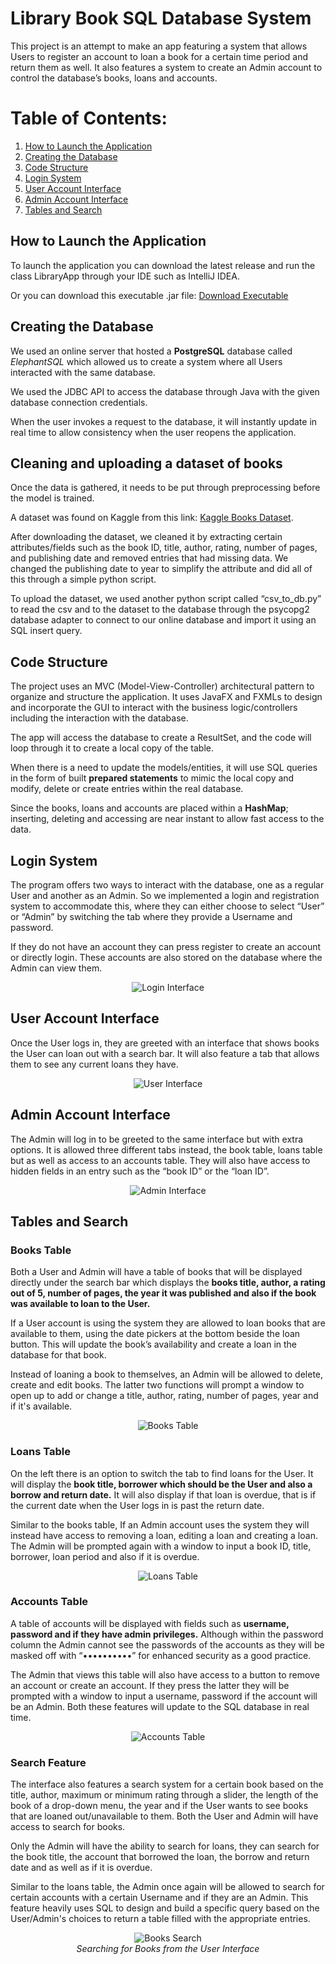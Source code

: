# Library Book SQL Database System
This project is an attempt to make an app featuring a system that allows Users to register an account to loan a book for a certain time period and return them as well. It also features a system to create an Admin account to control the database’s books, loans and accounts.

# Table of Contents: 
1. [How to Launch the Application](#how-to-launch-the-application)
2. [Creating the Database](#creating-the-database)
3. [Code Structure](#code-structure)
4. [Login System](#login-system)
5. [User Account Interface](#user-account-interface)
6. [Admin Account Interface](#admin-account-interface)
7. [Tables and Search](#tables-and-search)


## How to Launch the Application

To launch the application you can download the latest release and run the class LibraryApp through your IDE such as IntelliJ IDEA.

Or you can download this executable .jar file: [Download Executable](https://drive.google.com/uc?export=download&id=1zsC3LNeb2YvJrFUvYU96lp20uf-7NjB2) 


## Creating the Database
We used an online server that hosted a **PostgreSQL** database called *ElephantSQL* which allowed us to create a system where all Users interacted with the same database. 

We used the JDBC API to access the database through Java with the given database connection credentials. 

When the user invokes a request to the database, it will instantly update in real time to allow consistency when the user reopens the application.

## Cleaning and uploading a dataset of books
Once the data is gathered, it needs to be put through preprocessing before the model is trained.

A dataset was found on Kaggle from this link: [Kaggle Books Dataset](https://www.kaggle.com/datasets/jealousleopard/goodreadsbooks "Go to books dataset"). 

After downloading the dataset, we cleaned it by extracting certain attributes/fields such as the book ID, title, author, rating, number of pages, and publishing date and removed entries that had missing data. We changed the publishing date to year to simplify the attribute and did all of this through a simple python script.

To upload the dataset, we used another python script called “csv_to_db.py” to read the csv and to the dataset to the database through the psycopg2 database adapter to connect to our online database and import it using an SQL insert query.

## Code Structure
The project uses an MVC (Model-View-Controller) architectural pattern to organize and structure the application. It uses JavaFX and FXMLs to design and incorporate the GUI to interact with the business logic/controllers including the interaction with the database. 

The app will access the database to create a ResultSet, and the code will loop through it to create a local copy of the table. 

When there is a need to update the models/entities, it will use SQL queries in the form of built **prepared statements** to mimic the local copy and modify, delete or create entries within the real database. 

Since the books, loans and accounts are placed within a **HashMap**; inserting, deleting and accessing are near instant to allow fast access to the data.

## Login System
The program offers two ways to interact with the database, one as a regular User and another as an Admin. So we implemented a login and registration system to accommodate this, where they can either choose to select “User” or “Admin” by switching the tab where they provide a Username and password. 

If they do not have an account they can press register to create an account or directly login. These accounts are also stored on the database where the Admin can view them.

<p align="center">
  <img src="/resources/login_interface.png" alt="Login Interface">
</p>

## User Account Interface
Once the User logs in, they are greeted with an interface that shows books the User can loan out with a search bar. It will also feature a tab that allows them to see any current loans they have.

<p align="center">
  <img src="/resources/user_interface.png" alt="User Interface">
</p>

## Admin Account Interface
The Admin will log in to be greeted to the same interface but with extra options. It is allowed three different tabs instead, the book table, loans table but as well as access to an accounts table. They will also have access to hidden fields in an entry such as the “book ID” or the “loan ID”.

<p align="center">
  <img src="/resources/admin_interface.png" alt="Admin Interface">
</p>

## Tables and Search

### Books Table
Both a User and Admin will have a table of books that will be displayed directly under the search bar which displays the **books title, author, a rating out of 5, number of pages, the year it was published and also if the book was available to loan to the User.** 

If a User account is using the system they are allowed to loan books that are available to them, using the date pickers at the bottom beside the loan button. This will update the book’s availability and create a loan in the database for that book. 

Instead of loaning a book to themselves, an Admin will be allowed to delete, create and edit books. The latter two functions will prompt a window to open up to add or change a title, author, rating, number of pages, year and if it's available. 

<p align="center">
  <img src="/resources/books_example.png" alt="Books Table">
</p>

### Loans Table
On the left there is an option to switch the tab to find loans for the User. It will display the **book title, borrower which should be the User and also a borrow and return date.** It will also display if that loan is overdue, that is if the current date when the User logs in is past the return date. 

Similar to the books table, If an Admin account uses the system they will instead have access to removing a loan, editing a loan and creating a loan. The Admin will be prompted again with a window to input a book ID, title, borrower, loan period and also if it is overdue. 

<p align="center">
  <img src="/resources/loans_example.png" alt="Loans Table">
</p>

### Accounts Table
A table of accounts will be displayed with fields such as **username, password and if they have admin privileges.** Although within the password column the Admin cannot see the passwords of the accounts as they will be masked off with “••••••••••” for enhanced security as a good practice. 

The Admin that views this table will also have access to a button to remove an account or create an account. If they press the latter they will be prompted with a window to input a username, password if the account will be an Admin. Both these features will update to the SQL database in real time. 

<p align="center">
  <img src="/resources/accounts_example.png" alt="Accounts Table">
</p>

### Search Feature
The interface also features a search system for a certain book based on the title, author, maximum or minimum rating through a slider, the length of the book of a drop-down menu, the year and if the User wants to see books that are loaned out/unavailable to them. Both the User and Admin will have access to search for books. 

Only the Admin will have the ability to search for loans, they can search for the book title, the account that borrowed the loan, the borrow and return date and as well as if it is overdue.

Similar to the loans table, the Admin once again will be allowed to search for certain accounts with a certain Username and if they are an Admin. This feature heavily uses SQL  to design and build a specific query based on the User/Admin's choices to return a table filled with the appropriate entries.

<p align="center">
  <img src="/resources/books_search.png" alt="Books Search">
  <br>
  <em>Searching for Books from the User Interface</em>
</p>


